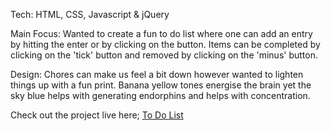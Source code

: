 Tech: HTML, CSS, Javascript & jQuery

Main Focus:
Wanted to create a fun to do list where one can add an entry by hitting the enter or by clicking on the button. Items can be completed by clicking on the 'tick' button and removed by clicking on the 'minus' button.

Design:
Chores can make us feel a bit down however wanted to lighten things up with a fun print. Banana yellow tones energise the brain yet the sky blue helps with generating endorphins and helps with concentration.

Check out the project live here; [To Do List](https://codepen.io/kgrim/pen/zyJJBQ)
